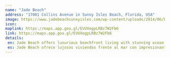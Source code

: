 ```yaml
---
name: "Jade Beach"
address: "17001 Collins Avenue in Sunny Isles Beach, Florida, USA"
image: https://www.jadebeachsunnyisles.com/wp-content/uploads/2014/06/banner1.png
icon: 
maplink: https://maps.app.goo.gl/EVUXegpLRBz7W2Fb6
link: https://maps.app.goo.gl/EVUXegpLRBz7W2Fb6
details: 
 en: Jade Beach offers luxurious beachfront living with stunning ocean views and state-of-the-art amenities in the heart of Sunny Isles Beach.
 es: Jade Beach ofrece lujosas viviendas frente al mar con impresionantes vistas al océano y comodidades de última generación en el corazón de Sunny Isles Beach.
---
```

